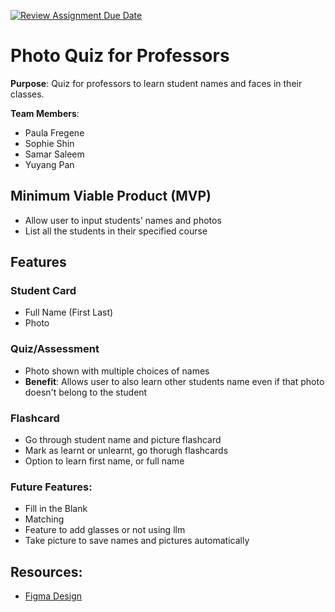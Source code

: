 [![Review Assignment Due Date](https://classroom.github.com/assets/deadline-readme-button-22041afd0340ce965d47ae6ef1cefeee28c7c493a6346c4f15d667ab976d596c.svg)](https://classroom.github.com/a/DBaAVOQl)
# Photo Quiz for Professors
**Purpose**: Quiz for professors to learn student names and faces in their classes.

**Team Members**: 
- Paula Fregene
- Sophie Shin
- Samar Saleem
- Yuyang Pan

## Minimum Viable Product (MVP)
* Allow user to input students' names and photos
* List all the students in their specified course

## Features
### Student Card
* Full Name (First Last)
* Photo

### Quiz/Assessment
* Photo shown with multiple choices of names
* **Benefit**: Allows user to also learn other students name even if that photo doesn't belong to the student

### Flashcard 
* Go through student name and picture flashcard
* Mark as learnt or unlearnt, go thorugh flashcards
* Option to learn first name, or full name

### Future Features:
* Fill in the Blank
* Matching
* Feature to add glasses or not using llm 
* Take picture to save names and pictures automatically

  
## Resources:
* [Figma Design ](https://www.figma.com/design/3pKGqlUHoGMVZaht0CENrw/397_photo_quiz?node-id=0-1&t=V6bWKGZVVu7EHnBC-1)
